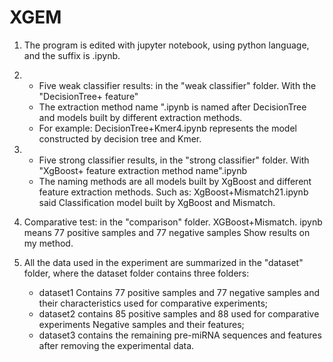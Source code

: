 # XGEM
1. The program is edited with jupyter notebook, using python language, and the suffix is ​​.ipynb.

2. + Five weak classifier results: in the "weak classifier" folder. With the "DecisionTree+ feature"
   + The extraction method name ".ipynb is named after DecisionTree and models built by different extraction methods.
   + For example: DecisionTree+Kmer4.ipynb represents the model constructed by decision tree and Kmer.

3. + Five strong classifier results, in the "strong classifier" folder. With "XgBoost+ feature extraction method name".ipynb
   + The naming methods are all models built by XgBoost and different feature extraction methods. Such as: XgBoost+Mismatch21.ipynb said
Classification model built by XgBoost and Mismatch.

4. Comparative test: in the "comparison" folder. XGBoost+Mismatch. ipynb means 77 positive samples and 77 negative samples Show results on my method.

5. All the data used in the experiment are summarized in the "dataset" folder, where the dataset folder contains three folders: 
   + dataset1 Contains 77 positive samples and 77 negative samples and their characteristics used for comparative experiments; 
   + dataset2 contains 85 positive samples and 88 used for comparative experiments Negative samples and their features; 
   + dataset3 contains the remaining pre-miRNA sequences and features after removing the experimental data.
